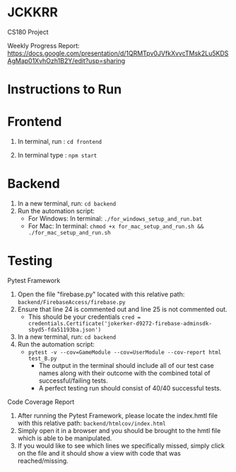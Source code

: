 # JCKKRR

CS180 Project

Weekly Progress Report: https://docs.google.com/presentation/d/1QRMTpv0JVfkXvvcTMsk2Lu5KDSAgMap01XvhOzh1B2Y/edit?usp=sharing


# Instructions to Run

# Frontend

1. In terminal, run : `cd frontend`

2. In terminal type : `npm start`

# Backend

1. In a new terminal, run: `cd backend`
2. Run the automation script:
   - For Windows: In terminal: `./for_windows_setup_and_run.bat`
   - For Mac: In terminal: `chmod +x for_mac_setup_and_run.sh && ./for_mac_setup_and_run.sh`
  
# Testing

Pytest Framework
   1. Open the file "firebase.py" located with this relative path: `backend/FirebaseAccess/firebase.py`
   2. Ensure that line 24 is commented out and line 25 is not commented out.
      -  This should be your credentials `cred = credentials.Certificate('jokerker-d9272-firebase-adminsdk-sbyd5-fda51193ba.json')`
   4. In a new terminal, run: `cd backend`
   5. Run the automation script:
      - `pytest -v --cov=GameModule --cov=UserModule --cov-report html test_B.py`
         - The output in the terminal should include all of our test case names along with their outcome with the combined total of successful/failing tests.
         - A perfect testing run should consist of 40/40 successful tests.
           
Code Coverage Report
   1. After running the Pytest Framework, please locate the index.hmtl file with this relative path: `backend/htmlcov/index.html`
   2. Simply open it in a browser and you should be brought to the hmtl file which is able to be manipulated.
   3. If you would like to see which lines we specifically missed, simply click on the file and it should show a view with code that was reached/missing. 


